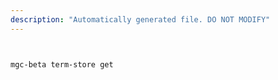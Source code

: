 ```yaml
---
description: "Automatically generated file. DO NOT MODIFY"
---
```


```bash


mgc-beta term-store get

```